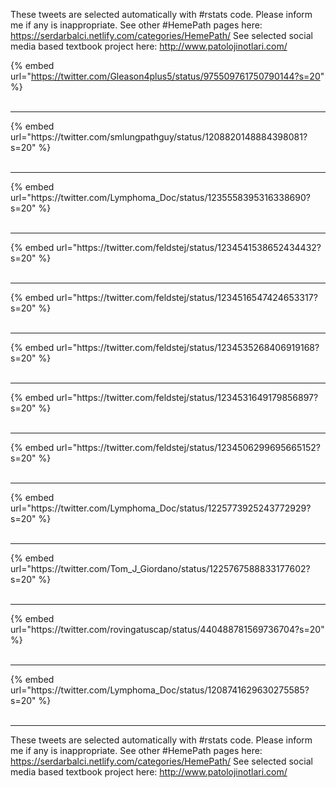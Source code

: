 

These tweets are selected automatically with #rstats code. Please inform me if any is inappropriate.
See other #HemePath pages here: https://serdarbalci.netlify.com/categories/HemePath/ 
See selected social media based textbook project here: http://www.patolojinotlari.com/

{% embed url="https://twitter.com/Gleason4plus5/status/975509761750790144?s=20" %}<br>
<br>
<hr>
{% embed url="https://twitter.com/smlungpathguy/status/1208820148884398081?s=20" %}<br>
<br>
<hr>
{% embed url="https://twitter.com/Lymphoma_Doc/status/1235558395316338690?s=20" %}<br>
<br>
<hr>
{% embed url="https://twitter.com/feldstej/status/1234541538652434432?s=20" %}<br>
<br>
<hr>
{% embed url="https://twitter.com/feldstej/status/1234516547424653317?s=20" %}<br>
<br>
<hr>
{% embed url="https://twitter.com/feldstej/status/1234535268406919168?s=20" %}<br>
<br>
<hr>
{% embed url="https://twitter.com/feldstej/status/1234531649179856897?s=20" %}<br>
<br>
<hr>
{% embed url="https://twitter.com/feldstej/status/1234506299695665152?s=20" %}<br>
<br>
<hr>
{% embed url="https://twitter.com/Lymphoma_Doc/status/1225773925243772929?s=20" %}<br>
<br>
<hr>
{% embed url="https://twitter.com/Tom_J_Giordano/status/1225767588833177602?s=20" %}<br>
<br>
<hr>
{% embed url="https://twitter.com/rovingatuscap/status/440488781569736704?s=20" %}<br>
<br>
<hr>
{% embed url="https://twitter.com/Lymphoma_Doc/status/1208741629630275585?s=20" %}<br>
<br>
<hr>


These tweets are selected automatically with #rstats code. Please inform me if any is inappropriate.
See other #HemePath pages here: https://serdarbalci.netlify.com/categories/HemePath/ 
See selected social media based textbook project here: http://www.patolojinotlari.com/
